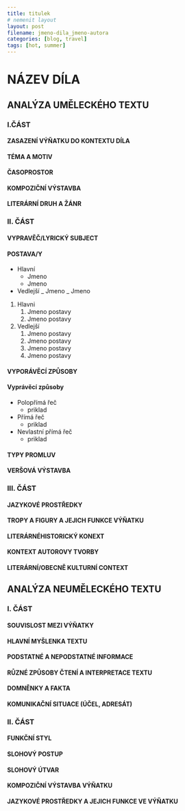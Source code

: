 ```yaml
---
title: titulek
# nemenit layout
layout: post
filename: jmeno-dila_jmeno-autora
categories: [blog, travel]
tags: [hot, summer]
---
```


# NÁZEV DÍLA

## ANALÝZA UMĚLECKÉHO TEXTU

### I.ČÁST

#### ZASAZENÍ VÝŇATKU DO KONTEXTU DÍLA

#### TÉMA A MOTIV

#### ČASOPROSTOR

#### KOMPOZIČNÍ VÝSTAVBA

#### LITERÁRNÍ DRUH A ŽÁNR

### II. ČÁST

#### VYPRAVĚČ/LYRICKÝ SUBJECT

#### POSTAVA/Y

- Hlavní
  - Jmeno
  - Jmeno
- Vedlejší
  _ Jmeno
  _ Jmeno

1. Hlavni
   1. Jmeno postavy
   1. Jmeno postavy
1. Vedlejší
   1. Jmeno postavy
   1. Jmeno postavy
   1. Jmeno postavy
   1. Jmeno postavy

#### VYPORÁVĚCÍ ZPŮSOBY

#### Vyprávěcí způsoby

- Polopřímá řeč
  - priklad
- Přímá řeč
  - priklad
- Nevlastní přímá řeč
  - priklad

#### TYPY PROMLUV

#### VERŠOVÁ VÝSTAVBA

### III. ČÁST

#### JAZYKOVÉ PROSTŘEDKY

#### TROPY A FIGURY A JEJICH FUNKCE VÝŇATKU

#### LITERÁRNÉHISTORICKÝ KONEXT

#### KONTEXT AUTOROVY TVORBY

#### LITERÁRNÍ/OBECNĚ KULTURNÍ CONTEXT

## ANALÝZA NEUMĚLECKÉHO TEXTU

### I. ČÁST

#### SOUVISLOST MEZI VÝŇATKY

#### HLAVNÍ MYŠLENKA TEXTU

#### PODSTATNÉ A NEPODSTATNÉ INFORMACE

#### RŮZNÉ ZPŮSOBY ČTENÍ A INTERPRETACE TEXTU

#### DOMNĚNKY A FAKTA

#### KOMUNIKAČNÍ SITUACE (ÚČEL, ADRESÁT)

### II. ČÁST

#### FUNKČNÍ STYL

#### SLOHOVÝ POSTUP

#### SLOHOVÝ ÚTVAR

#### KOMPOZIČNÍ VÝSTAVBA VÝŇATKU

#### JAZYKOVÉ PROSTŘEDKY A JEJICH FUNKCE VE VÝŇATKU
